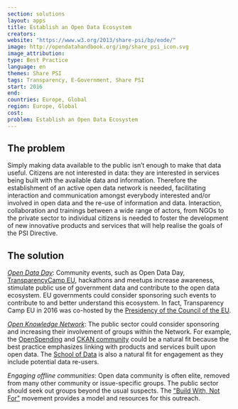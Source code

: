 ```yaml
---
section: solutions
layout: apps
title: Establish an Open Data Ecosystem
creators:
website: "https://www.w3.org/2013/share-psi/bp/eode/"
image: http://opendatahandbook.org/img/share_psi_icon.svg
image_attribution:
type: Best Practice  
language: en
themes: Share PSI
tags: Transparency, E-Government, Share PSI
start: 2016
end:
countries: Europe, Global
region: Europe, Global
cost:
problem: Establish an Open Data Ecosystem
---
```


## The problem
Simply making data available to the public isn’t enough to make that data useful. Citizens are not interested in data: they are interested in services being built with the available data and information. Therefore the establishment of an active open data network is needed, facilitating interaction and communication amongst everybody interested and/or involved in open data and the re-use of information and data.  Interaction, collaboration and trainings between a wide range of actors, from NGOs to the private sector to individual citizens is needed to foster the development of new innovative products and services that will help realise the goals of the PSI Directive.

## The solution
[_Open Data Day_](http://opendataday.org/): Community events, such as Open Data Day, [TransparencyCamp EU](https://transparencycamp.eu/), hackathons and meetups increase awareness, stimulate public use of government data and contribute to the open data ecosystem. EU governments could consider sponsoring such events to contribute to and better understand this ecosystem. In fact, Transparency Camp EU in 2016 was co-hosted by the [Presidency of the Council of the EU](http://english.eu2016.nl/).

[_Open Knowledge Network_](https://okfn.org/network/): The public sector could consider sponsoring and increasing their involvement of groups within the Network. For example, the [OpenSpending](community.openspending.org) and [CKAN community](ckan.org) could be a natural fit because the best practice emphasizes linking with products and services built upon open data. The [School of Data](http://schoolofdata.org/) is also a natural fit for engagement as they include potential data re-users.

_Engaging offline communities_: Open data community is often elite, removed from many other community or issue-specific groups. The public sector should seek out groups beyond the usual suspects. The ["Build With, Not For"](http://www.buildwith.org/) movement provides a model and resources for this outreach.
